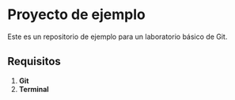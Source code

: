 # Proyecto de ejemplo

Este es un repositorio de ejemplo para un laboratorio básico de Git.

## Requisitos

1. **Git**
2. **Terminal**
